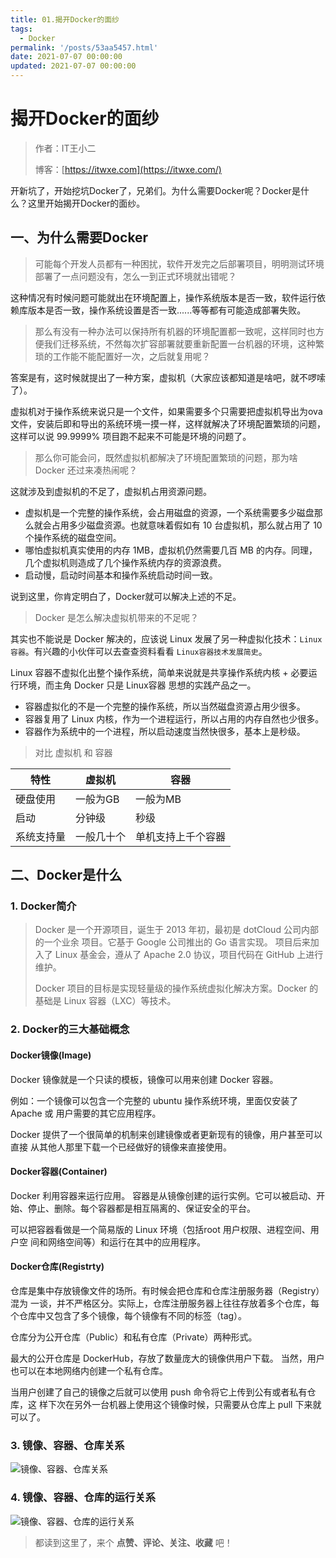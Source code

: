 ```yaml
---
title: 01.揭开Docker的面纱
tags: 
  - Docker
permalink: '/posts/53aa5457.html'
date: 2021-07-07 00:00:00
updated: 2021-07-07 00:00:00
---
```


# 揭开Docker的面纱

> 作者：IT王小二
>
> 博客：[https://itwxe.com](https://itwxe.com/)

开新坑了，开始挖坑Docker了，兄弟们。为什么需要Docker呢？Docker是什么？这里开始揭开Docker的面纱。

## 一、为什么需要Docker

> 可能每个开发人员都有一种困扰，软件开发完之后部署项目，明明测试环境部署了一点问题没有，怎么一到正式环境就出错呢？

这种情况有时候问题可能就出在环境配置上，操作系统版本是否一致，软件运行依赖库版本是否一致，操作系统设置是否一致......等等都有可能造成部署失败。

> 那么有没有一种办法可以保持所有机器的环境配置都一致呢，这样同时也方便我们迁移系统，不然每次扩容部署就要重新配置一台机器的环境，这种繁琐的工作能不能配置好一次，之后就复用呢？

答案是有，这时候就提出了一种方案，虚拟机（大家应该都知道是啥吧，就不啰嗦了）。

虚拟机对于操作系统来说只是一个文件，如果需要多个只需要把虚拟机导出为ova文件，安装后即和导出的系统环境一摸一样，这样就解决了环境配置繁琐的问题，这样可以说 99.9999% 项目跑不起来不可能是环境的问题了。

> 那么你可能会问，既然虚拟机都解决了环境配置繁琐的问题，那为啥 Docker 还过来凑热闹呢？

这就涉及到虚拟机的不足了，虚拟机占用资源问题。
- 虚拟机是一个完整的操作系统，会占用磁盘的资源，一个系统需要多少磁盘那么就会占用多少磁盘资源。也就意味着假如有 10 台虚拟机，那么就占用了 10 个操作系统的磁盘空间。
- 哪怕虚拟机真实使用的内存 1MB，虚拟机仍然需要几百 MB 的内存。同理，几个虚拟机则造成了几个操作系统内存的资源浪费。
- 启动慢，启动时间基本和操作系统启动时间一致。

说到这里，你肯定明白了，Docker就可以解决上述的不足。

> Docker 是怎么解决虚拟机带来的不足呢？

其实也不能说是 Docker 解决的，应该说 Linux 发展了另一种虚拟化技术：`Linux容器`。有兴趣的小伙伴可以去查查资料看看 `Linux容器技术发展简史`。

Linux 容器不虚拟化出整个操作系统，简单来说就是共享操作系统内核 + 必要运行环境，而主角 Docker 只是 Linux容器 思想的实践产品之一。

- 容器虚拟化的不是一个完整的操作系统，所以当然磁盘资源占用少很多。
- 容器复用了 Linux 内核，作为一个进程运行，所以占用的内存自然也少很多。
- 容器作为系统中的一个进程，所以启动速度当然快很多，基本上是秒级。

> 对比 虚拟机 和 容器

| 特性       | 虚拟机     | 容器               |
| ---------- | ---------- | ------------------ |
| 硬盘使用   | 一般为GB   | 一般为MB           |
| 启动       | 分钟级     | 秒级               |
| 系统支持量 | 一般几十个 | 单机支持上千个容器 |

## 二、Docker是什么

### 1. Docker简介

> Docker 是一个开源项目，诞生于 2013 年初，最初是 dotCloud 公司内部的一个业余 项目。它基于 Google 公司推出的 Go 语言实现。 项目后来加入了 Linux 基金会，遵从了 Apache 2.0 协议，项目代码在 GitHub 上进行维护。
>
> Docker 项目的目标是实现轻量级的操作系统虚拟化解决方案。Docker 的基础是 Linux 容器（LXC）等技术。

### 2. Docker的三大基础概念

#### Docker镜像(Image)

Docker 镜像就是一个只读的模板，镜像可以用来创建 Docker 容器。 

例如：一个镜像可以包含一个完整的 ubuntu 操作系统环境，里面仅安装了 Apache 或 用户需要的其它应用程序。

Docker 提供了一个很简单的机制来创建镜像或者更新现有的镜像，用户甚至可以直接 从其他人那里下载一个已经做好的镜像来直接使用。

#### Docker容器(Container)

Docker 利用容器来运行应用。 容器是从镜像创建的运行实例。它可以被启动、开始、停止、删除。每个容器都是相互隔离的、保证安全的平台。

可以把容器看做是一个简易版的 Linux 环境（包括root 用户权限、进程空间、用户空 间和网络空间等）和运行在其中的应用程序。

#### Docker仓库(Registrty)

仓库是集中存放镜像文件的场所。有时候会把仓库和仓库注册服务器（Registry）混为 一谈，并不严格区分。实际上，仓库注册服务器上往往存放着多个仓库，每个仓库中又包含了多个镜像，每个镜像有不同的标签（tag）。

 仓库分为公开仓库（Public）和私有仓库（Private）两种形式。

最大的公开仓库是 DockerHub，存放了数量庞大的镜像供用户下载。 当然，用户也可以在本地网络内创建一个私有仓库。

当用户创建了自己的镜像之后就可以使用 push 命令将它上传到公有或者私有仓库，这 样下次在另外一台机器上使用这个镜像时候，只需要从仓库上 pull 下来就可以了。

### 3. 镜像、容器、仓库关系

![镜像、容器、仓库关系](https://img.itwxe.com/i/2021/08/6bd72db05fa87.png)

### 4. 镜像、容器、仓库的运行关系

![镜像、容器、仓库的运行关系](https://img.itwxe.com/i/2021/08/0c1518fe6157e.png)

> 都读到这里了，来个 **点赞、评论、关注、收藏** 吧！
